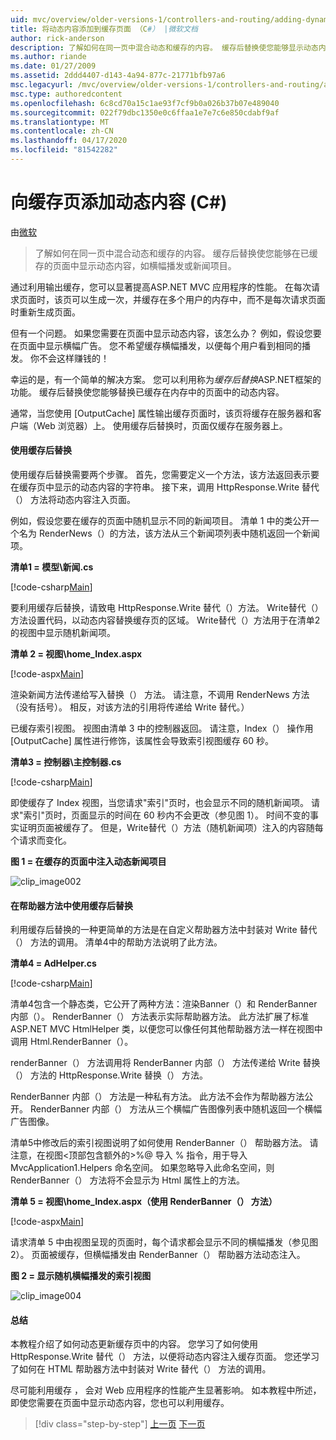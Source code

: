 ```yaml
---
uid: mvc/overview/older-versions-1/controllers-and-routing/adding-dynamic-content-to-a-cached-page-cs
title: 将动态内容添加到缓存页面 （C#） |微软文档
author: rick-anderson
description: 了解如何在同一页中混合动态和缓存的内容。 缓存后替换使您能够显示动态内容，如横幅播发。
ms.author: riande
ms.date: 01/27/2009
ms.assetid: 2ddd4407-d143-4a94-877c-21771bfb97a6
msc.legacyurl: /mvc/overview/older-versions-1/controllers-and-routing/adding-dynamic-content-to-a-cached-page-cs
msc.type: authoredcontent
ms.openlocfilehash: 6c8cd70a15c1ae93f7cf9b0a026b37b07e489040
ms.sourcegitcommit: 022f79dbc1350e0c6ffaa1e7e7c6e850cdabf9af
ms.translationtype: MT
ms.contentlocale: zh-CN
ms.lasthandoff: 04/17/2020
ms.locfileid: "81542282"
---
```

# <a name="adding-dynamic-content-to-a-cached-page-c"></a>向缓存页添加动态内容 (C#)

由[微软](https://github.com/microsoft)

> 了解如何在同一页中混合动态和缓存的内容。 缓存后替换使您能够在已缓存的页面中显示动态内容，如横幅播发或新闻项目。

通过利用输出缓存，您可以显著提高ASP.NET MVC 应用程序的性能。 在每次请求页面时，该页可以生成一次，并缓存在多个用户的内存中，而不是每次请求页面时重新生成页面。

但有一个问题。 如果您需要在页面中显示动态内容，该怎么办？ 例如，假设您要在页面中显示横幅广告。 您不希望缓存横幅播发，以便每个用户看到相同的播发。 你不会这样赚钱的！

幸运的是，有一个简单的解决方案。 您可以利用称为*缓存后替换*ASP.NET框架的功能。 缓存后替换使您能够替换已缓存在内存中的页面中的动态内容。

通常，当您使用 [OutputCache] 属性输出缓存页面时，该页将缓存在服务器和客户端（Web 浏览器）上。 使用缓存后替换时，页面仅缓存在服务器上。

#### <a name="using-post-cache-substitution"></a>使用缓存后替换

使用缓存后替换需要两个步骤。 首先，您需要定义一个方法，该方法返回表示要在缓存页中显示的动态内容的字符串。 接下来，调用 HttpResponse.Write 替代（） 方法将动态内容注入页面。

例如，假设您要在缓存的页面中随机显示不同的新闻项目。 清单 1 中的类公开一个名为 RenderNews（）的方法，该方法从三个新闻项列表中随机返回一个新闻项。

**清单1 = 模型\新闻.cs**

[!code-csharp[Main](adding-dynamic-content-to-a-cached-page-cs/samples/sample1.cs)]

要利用缓存后替换，请致电 HttpResponse.Write 替代（）方法。 Write替代（）方法设置代码，以动态内容替换缓存页的区域。 Write替代（）方法用于在清单2的视图中显示随机新闻项。

**清单 2 = 视图\home_Index.aspx**

[!code-aspx[Main](adding-dynamic-content-to-a-cached-page-cs/samples/sample2.aspx)]

渲染新闻方法传递给写入替换（） 方法。 请注意，不调用 RenderNews 方法（没有括号）。 相反，对该方法的引用将传递给 Write 替代。）

已缓存索引视图。 视图由清单 3 中的控制器返回。 请注意，Index（） 操作用 [OutputCache] 属性进行修饰，该属性会导致索引视图缓存 60 秒。

**清单3 = 控制器\主控制器.cs**

[!code-csharp[Main](adding-dynamic-content-to-a-cached-page-cs/samples/sample3.cs)]

即使缓存了 Index 视图，当您请求"索引"页时，也会显示不同的随机新闻项。 请求"索引"页时，页面显示的时间在 60 秒内不会更改（参见图 1）。 时间不变的事实证明页面被缓存了。 但是，Write替代（）方法（随机新闻项）注入的内容随每个请求而变化。

**图 1 = 在缓存的页面中注入动态新闻项目**

![clip_image002](adding-dynamic-content-to-a-cached-page-cs/_static/image1.jpg)

#### <a name="using-post-cache-substitution-in-helper-methods"></a>在帮助器方法中使用缓存后替换

利用缓存后替换的一种更简单的方法是在自定义帮助器方法中封装对 Write 替代（） 方法的调用。 清单4中的帮助方法说明了此方法。

**清单4 = AdHelper.cs**

[!code-csharp[Main](adding-dynamic-content-to-a-cached-page-cs/samples/sample4.cs)]

清单4包含一个静态类，它公开了两种方法：渲染Banner（）和 RenderBanner内部（）。 RenderBanner（） 方法表示实际帮助器方法。 此方法扩展了标准ASP.NET MVC HtmlHelper 类，以便您可以像任何其他帮助器方法一样在视图中调用 Html.RenderBanner（）。

renderBanner（） 方法调用将 RenderBanner 内部（） 方法传递给 Write 替换（） 方法的 HttpResponse.Write 替换（） 方法。

RenderBanner 内部（） 方法是一种私有方法。 此方法不会作为帮助器方法公开。 RenderBanner 内部（） 方法从三个横幅广告图像列表中随机返回一个横幅广告图像。

清单5中修改后的索引视图说明了如何使用 RenderBanner（） 帮助器方法。 请注意，在视图&lt;顶部包含额外的&gt;%@ 导入 % 指令，用于导入 MvcApplication1.Helpers 命名空间。 如果忽略导入此命名空间，则 RenderBanner（） 方法将不会显示为 Html 属性上的方法。

**清单 5 = 视图\home_Index.aspx（使用 RenderBanner（） 方法）**

[!code-aspx[Main](adding-dynamic-content-to-a-cached-page-cs/samples/sample5.aspx)]

请求清单 5 中由视图呈现的页面时，每个请求都会显示不同的横幅播发（参见图 2）。 页面被缓存，但横幅播发由 RenderBanner（） 帮助器方法动态注入。

**图 2 = 显示随机横幅播发的索引视图**

![clip_image004](adding-dynamic-content-to-a-cached-page-cs/_static/image2.jpg)

#### <a name="summary"></a>总结

本教程介绍了如何动态更新缓存页中的内容。 您学习了如何使用 HttpResponse.Write 替代（） 方法，以便将动态内容注入缓存页面。 您还学习了如何在 HTML 帮助器方法中封装对 Write 替代（） 方法的调用。

尽可能利用缓存 ， 会对 Web 应用程序的性能产生显著影响。 如本教程中所述，即使您需要在页面中显示动态内容，您也可以利用缓存。

> [!div class="step-by-step"]
> [上一页](improving-performance-with-output-caching-cs.md)
> [下一页](creating-a-controller-cs.md)
